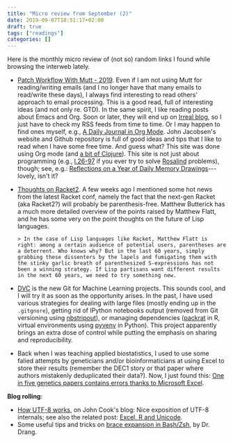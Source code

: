 ```yaml
---
title: "Micro review from September (2)"
date: 2019-09-07T18:51:17+02:00
draft: true
tags: ["readings"]
categories: []
---
```


Here is the monthly micro review of (not so) random links I found while browsing the interweb lately.

<!--more-->

- [Patch Workflow With Mutt - 2019](http://kroah.com/log/blog/2019/08/14/patch-workflow-with-mutt-2019/). Even if I am not using Mutt for reading/writing emails (and I no longer have that many emails to read/write these days), I always find interesting to read others' approach to email processing. This is a good read, full of interesting ideas (and not only re. GTD). In the same spirit, I like reading posts about Emacs and Org. Soon or later, they will end up on [Irreal blog](https://irreal.org/blog/), so I just have to check my RSS feeds from time to time. Or I may happen to find ones myself, e.g., [A Daily Journal in Org Mode](http://zerolib.com/journaling-procedure.html). John Jacobsen's website and Github repository is full of good ideas and tips that I like to read when I have some free time. And guess what? This site was done using Org mode (and [a bit of Clojure](https://github.com/eigenhombre/organa)). This site is not just about programming (e.g., [l.26-97](https://github.com/eigenhombre/rosalind/blob/master/src/rosalind/core.clj) if you ever try to solve [Rosalind](http://rosalind.info/) problems), though; see, e.g.: [Reflections on a Year of Daily Memory Drawings](http://zerolib.com/daily-composition-lessons-learned.html)---lovely, isn't it?

- [Thoughts on Racket2](https://beautifulracket.com/appendix/thoughts-on-racket2.html). A few weeks ago I mentioned some hot news from the latest Racket conf, namely the fact that the next-gen Racket (aka Racket2?) will probably be parenthesis-free. Matthew Butterick has a much more detailed overview of the points raised by Matthew Flatt, and he has some very on the point thoughts on the future of Lisp languages.

      > In the case of Lisp languages like Racket, Matthew Flatt is right: among a certain audience of potential users, parentheses are a deterrent. Who knows why? But in the last 60 years, simply grabbing these dissenters by the lapels and fumigating them with the stinky garlic breath of parenthesized S-expressions has not been a winning strategy. If Lisp partisans want different results in the next 60 years, we need to try something new.

- [DVC](https://dvc.org) is the new Git for Machine Learning projects. This sounds cool, and I will try it as soon as the opportunity arises. In the past, I have used various strategies for dealing with large files (mostly ending up in the `.gitgnore`), getting rid of IPython notebooks output (removed from Git versioning using [nbstripout](https://github.com/kynan/nbstripout)), or managing dependencies ([packrat](https://rstudio.github.io/packrat/) in R, virtual environments using [pyvenv](https://docs.python.org/3/library/venv.html) in Python). This project apparently brings an extra dose of control while putting the emphasis on sharing and reproducibility.

- Back when I was teaching applied biostatistics, I used to use some falied attempts by geneticians and/or bioinformaticians at using Excel to store their results (remember the DEC1 story or that paper where authors mistakenly deduplicated their data?). Now, I just found this: [One in five genetics papers contains errors thanks to Microsoft Excel](https://www.sciencemag.org/news/2016/08/one-five-genetics-papers-contains-errors-thanks-microsoft-excel).

**Blog rolling**:

- [How UTF-8 works](http://feedproxy.google.com/~r/TheEndeavour/~3/zpg4Q-hjzDo/), on John Cook's blog: Nice exposition of UTF-8 internals; see also the related post: [Excel, R and Unicode](http://feedproxy.google.com/~r/TheEndeavour/~3/RrngOUWdZoU/).
- Some useful tips and tricks on [brace expansion in Bash/Zsh](https://leancrew.com/all-this/2019/09/brace-yourself-im-in-an-expansive-mood/), by Dr. Drang.
